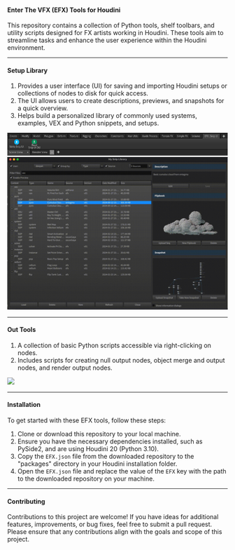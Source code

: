 #### **Enter The VFX (EFX) Tools for Houdini**

This repository contains a collection of Python tools, shelf toolbars, and utility scripts designed for FX artists working in Houdini. These tools aim to streamline tasks and enhance the user experience within the Houdini environment.

---

#### **Setup Library**

1. Provides a user interface (UI) for saving and importing Houdini setups or collections of nodes to disk for quick access.  
2. The UI allows users to create descriptions, previews, and snapshots for a quick overview.  
3. Helps build a personalized library of commonly used systems, examples, VEX and Python snippets, and setups.

<img src="https://github.com/Th3Disasterpiece/EFX/blob/master/config/thumbnails/snipUIShelftool_snapshot.png" alt="SnipUI Shelftool" width="600">

<img src="https://github.com/Th3Disasterpiece/EFX/blob/a66d58fcd3849bd4b44574d059d21d4e3335d971/config/thumbnails/setupLib.gif" alt="Setup Library" width="600">

---

#### **Out Tools**

1. A collection of basic Python scripts accessible via right-clicking on nodes.  
2. Includes scripts for creating null output nodes, object merge and output nodes, and render output nodes.

[<img src="https://github.com/Th3Disasterpiece/EFX/blob/6ad4feec400e0dd172280167b4309b73627e0828/config/thumbnails/out_tools.gif" width="600">](https://vimeo.com/653346110)

---

#### **Installation**

To get started with these EFX tools, follow these steps:

1. Clone or download this repository to your local machine.  
2. Ensure you have the necessary dependencies installed, such as PySide2, and are using Houdini 20 (Python 3.10).  
3. Copy the `EFX.json` file from the downloaded repository to the "packages" directory in your Houdini installation folder.  
4. Open the `EFX.json` file and replace the value of the `EFX` key with the path to the downloaded repository on your machine.

---

#### **Contributing**

Contributions to this project are welcome! If you have ideas for additional features, improvements, or bug fixes, feel free to submit a pull request. Please ensure that any contributions align with the goals and scope of this project.
